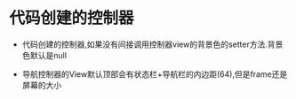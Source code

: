 # 代码创建的控制器

* 代码创建的控制器,如果没有间接调用控制器view的背景色的setter方法.背景色默认是null


* 导航控制器的View默认顶部会有状态栏+导航栏的内边距(64),但是frame还是屏幕的大小




